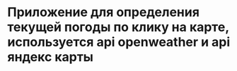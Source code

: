 # Приложение для определения текущей погоды по клику на карте, используется api openweather и api яндекс карты
